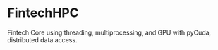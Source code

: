 # FintechHPC
Fintech Core using threading, multiprocessing, and GPU with pyCuda, distributed data access.
